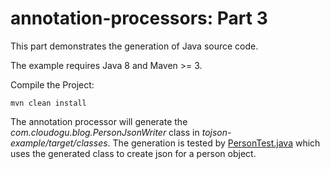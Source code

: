# annotation-processors: Part 3

This part demonstrates the generation of Java source code.

The example requires Java 8 and Maven >= 3.

Compile the Project:

```
mvn clean install
```

The annotation processor will generate the _com.cloudogu.blog.PersonJsonWriter_ class in
 _tojson-example/target/classes_. The generation is tested by
 [PersonTest.java](tojson-example/src/test/java/com/cloudogu/blog/PersonTest.java) which uses the generated class to
 create json for a person object.